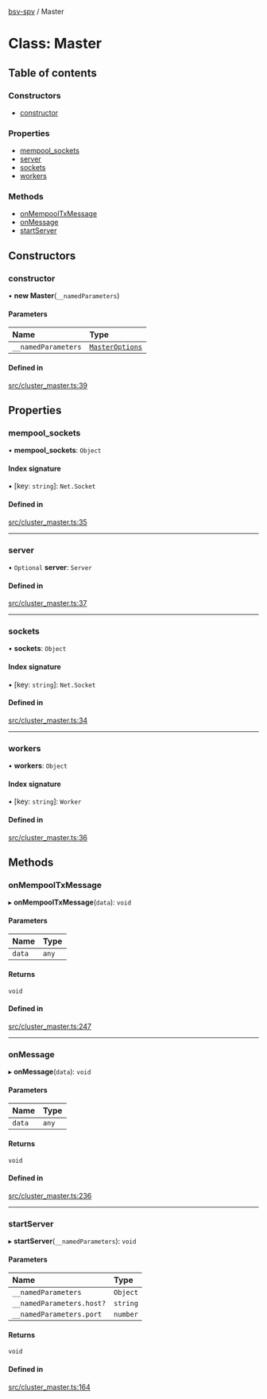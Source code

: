 [bsv-spv](../README.md) / Master

# Class: Master

## Table of contents

### Constructors

- [constructor](Master.md#constructor)

### Properties

- [mempool\_sockets](Master.md#mempool_sockets)
- [server](Master.md#server)
- [sockets](Master.md#sockets)
- [workers](Master.md#workers)

### Methods

- [onMempoolTxMessage](Master.md#onmempooltxmessage)
- [onMessage](Master.md#onmessage)
- [startServer](Master.md#startserver)

## Constructors

### constructor

• **new Master**(`__namedParameters`)

#### Parameters

| Name | Type |
| :------ | :------ |
| `__namedParameters` | [`MasterOptions`](../interfaces/MasterOptions.md) |

#### Defined in

[src/cluster_master.ts:39](https://github.com/kevinejohn/bsv-spv/blob/master/src/cluster_master.ts#L39)

## Properties

### mempool\_sockets

• **mempool\_sockets**: `Object`

#### Index signature

▪ [key: `string`]: `Net.Socket`

#### Defined in

[src/cluster_master.ts:35](https://github.com/kevinejohn/bsv-spv/blob/master/src/cluster_master.ts#L35)

___

### server

• `Optional` **server**: `Server`

#### Defined in

[src/cluster_master.ts:37](https://github.com/kevinejohn/bsv-spv/blob/master/src/cluster_master.ts#L37)

___

### sockets

• **sockets**: `Object`

#### Index signature

▪ [key: `string`]: `Net.Socket`

#### Defined in

[src/cluster_master.ts:34](https://github.com/kevinejohn/bsv-spv/blob/master/src/cluster_master.ts#L34)

___

### workers

• **workers**: `Object`

#### Index signature

▪ [key: `string`]: `Worker`

#### Defined in

[src/cluster_master.ts:36](https://github.com/kevinejohn/bsv-spv/blob/master/src/cluster_master.ts#L36)

## Methods

### onMempoolTxMessage

▸ **onMempoolTxMessage**(`data`): `void`

#### Parameters

| Name | Type |
| :------ | :------ |
| `data` | `any` |

#### Returns

`void`

#### Defined in

[src/cluster_master.ts:247](https://github.com/kevinejohn/bsv-spv/blob/master/src/cluster_master.ts#L247)

___

### onMessage

▸ **onMessage**(`data`): `void`

#### Parameters

| Name | Type |
| :------ | :------ |
| `data` | `any` |

#### Returns

`void`

#### Defined in

[src/cluster_master.ts:236](https://github.com/kevinejohn/bsv-spv/blob/master/src/cluster_master.ts#L236)

___

### startServer

▸ **startServer**(`__namedParameters`): `void`

#### Parameters

| Name | Type |
| :------ | :------ |
| `__namedParameters` | `Object` |
| `__namedParameters.host?` | `string` |
| `__namedParameters.port` | `number` |

#### Returns

`void`

#### Defined in

[src/cluster_master.ts:164](https://github.com/kevinejohn/bsv-spv/blob/master/src/cluster_master.ts#L164)
